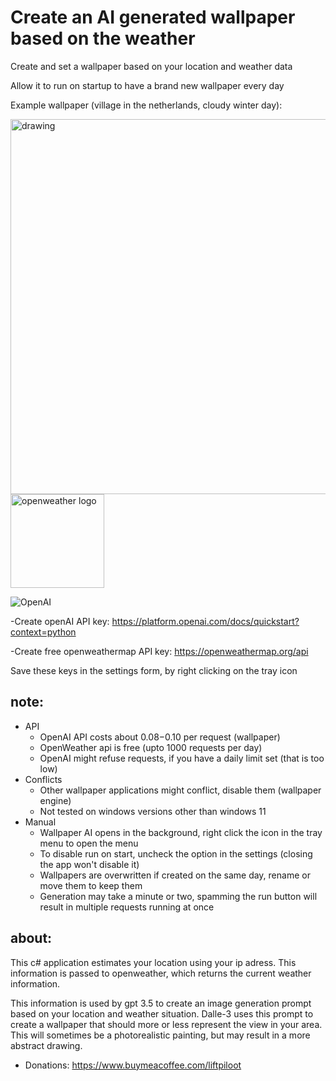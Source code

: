 # Create an AI generated wallpaper based on the weather
Create and set a wallpaper based on your location and weather data

Allow it to run on startup to have a brand new wallpaper every day

Example wallpaper (village in the netherlands, cloudy winter day):

<img src="https://github.com/Liftpiloot/wallpaper-ai-gui/assets/119590103/0d79f589-32d2-4ce3-bc08-0cbe8a7ae736" alt="drawing" width="600"/>
<div></div>
<img src="https://github.com/Liftpiloot/wallpaper-ai-gui/assets/119590103/46258d2a-dd90-47a2-81a4-02a4bec29c3e" alt="openweather logo" width="150"/>

![OpenAI](https://a11ybadges.com/badge?logo=openai)


-Create openAI API key: https://platform.openai.com/docs/quickstart?context=python

-Create free openweathermap API key: https://openweathermap.org/api

Save these keys in the settings form, by right clicking on the tray icon

## note:
- API
  - OpenAI API costs about $0.08-$0.10 per request (wallpaper)
  - OpenWeather api is free (upto 1000 requests per day)
  - OpenAI might refuse requests, if you have a daily limit set (that is too low)
- Conflicts
  - Other wallpaper applications might conflict, disable them (wallpaper engine)
  - Not tested on windows versions other than windows 11
- Manual
  - Wallpaper AI opens in the background, right click the icon in the tray menu to open the menu
  - To disable run on start, uncheck the option in the settings (closing the app won't disable it)
  - Wallpapers are overwritten if created on the same day, rename or move them to keep them
  - Generation may take a minute or two, spamming the run button will result in multiple requests running at once
 
## about:
This c# application estimates your location using your ip adress. This information is passed to openweather, which returns the current weather information. 

This information is used by gpt 3.5 to create an image generation prompt based on your location and weather situation. Dalle-3 uses this prompt to create a wallpaper that should more or less represent the view in your area. This will sometimes be a photorealistic painting, but may result in a more abstract drawing. 

- Donations: https://www.buymeacoffee.com/liftpiloot
